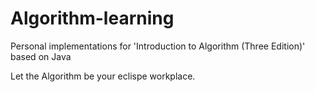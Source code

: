 # Algorithm-learning
Personal implementations for 'Introduction to Algorithm (Three Edition)' based on Java

Let the Algorithm be your eclispe workplace. 
